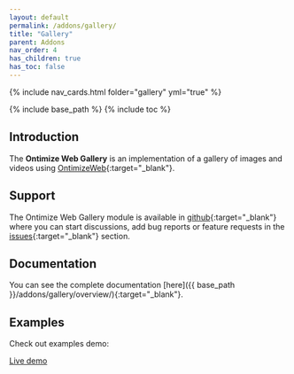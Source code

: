 ```yaml
---
layout: default
permalink: /addons/gallery/
title: "Gallery"
parent: Addons
nav_order: 4
has_children: true
has_toc: false
---
```


{% include nav_cards.html folder="gallery" yml="true" %}

{% include base_path %}
{% include toc %}

## Introduction
The **Ontimize Web Gallery** is an implementation of a gallery of images and videos using [OntimizeWeb](https://github.com/OntimizeWeb/ontimize-web-ngx/tree/main.15.x){:target="_blank"}.

## Support
The Ontimize Web Gallery module is available in [github](https://github.com/OntimizeWeb/ontimize-web-ngx-gallery){:target="_blank"} where you can start discussions, add bug reports or feature requests in the [issues](https://github.com/OntimizeWeb/ontimize-web-ngx-gallery/issues){:target="_blank"} section.

## Documentation
You can see the complete documentation [here]({{ base_path }}/addons/gallery/overview/){:target="_blank"}.

## Examples

Check out examples demo:
<p>
  <a href="https://try.imatia.com/ontimizeweb/v15/playground/main/media/gallery/playground" target="_blank" class="btn btn--success">
    Live demo
  </a>
</p>
